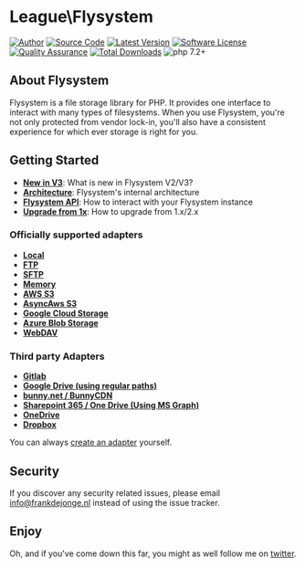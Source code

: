 # League\Flysystem

[![Author](https://img.shields.io/badge/author-@frankdejonge-blue.svg)](https://twitter.com/frankdejonge)
[![Source Code](https://img.shields.io/badge/source-thephpleague/flysystem-blue.svg)](https://github.com/thephpleague/flysystem)
[![Latest Version](https://img.shields.io/github/tag/thephpleague/flysystem.svg)](https://github.com/thephpleague/flysystem/releases)
[![Software License](https://img.shields.io/badge/license-MIT-brightgreen.svg)](https://github.com/thephpleague/flysystem/blob/master/LICENSE)
[![Quality Assurance](https://github.com/thephpleague/flysystem/workflows/Quality%20Assurance/badge.svg?branch=2.x)](https://github.com/thephpleague/flysystem/actions?query=workflow%3A%22Quality+Assurance%22)
[![Total Downloads](https://img.shields.io/packagist/dt/league/flysystem.svg)](https://packagist.org/packages/league/flysystem)
![php 7.2+](https://img.shields.io/badge/php-min%208.0.2-red.svg)

## About Flysystem

Flysystem is a file storage library for PHP. It provides one interface to
interact with many types of filesystems. When you use Flysystem, you're
not only protected from vendor lock-in, you'll also have a consistent experience
for which ever storage is right for you.

## Getting Started

-   **[New in V3](https://flysystem.thephpleague.com/docs/what-is-new/)**: What is new in Flysystem V2/V3?
-   **[Architecture](https://flysystem.thephpleague.com/docs/architecture/)**: Flysystem's internal architecture
-   **[Flysystem API](https://flysystem.thephpleague.com/docs/usage/filesystem-api/)**: How to interact with your Flysystem instance
-   **[Upgrade from 1x](https://flysystem.thephpleague.com/docs/upgrade-from-1.x/)**: How to upgrade from 1.x/2.x

### Officially supported adapters

-   **[Local](https://flysystem.thephpleague.com/docs/adapter/local/)**
-   **[FTP](https://flysystem.thephpleague.com/docs/adapter/ftp/)**
-   **[SFTP](https://flysystem.thephpleague.com/docs/adapter/sftp-v3/)**
-   **[Memory](https://flysystem.thephpleague.com/docs/adapter/in-memory/)**
-   **[AWS S3](https://flysystem.thephpleague.com/docs/adapter/aws-s3-v3/)**
-   **[AsyncAws S3](https://flysystem.thephpleague.com/docs/adapter/async-aws-s3/)**
-   **[Google Cloud Storage](https://flysystem.thephpleague.com/docs/adapter/google-cloud-storage/)**
-   **[Azure Blob Storage](https://flysystem.thephpleague.com/docs/adapter/azure-blob-storage/)**
-   **[WebDAV](https://flysystem.thephpleague.com/docs/adapter/webdav/)**

### Third party Adapters

-   **[Gitlab](https://github.com/RoyVoetman/flysystem-gitlab-storage)**
-   **[Google Drive (using regular paths)](https://github.com/masbug/flysystem-google-drive-ext)**
-   **[bunny.net / BunnyCDN](https://github.com/PlatformCommunity/flysystem-bunnycdn/tree/v3)**
-   **[Sharepoint 365 / One Drive (Using MS Graph)](https://github.com/shitware-ltd/flysystem-msgraph)**
-   **[OneDrive](https://github.com/doerffler/flysystem-onedrive)**
-   **[Dropbox](https://github.com/spatie/flysystem-dropbox)**

You can always [create an adapter](https://flysystem.thephpleague.com/v2/docs/advanced/creating-an-adapter/) yourself.

## Security

If you discover any security related issues, please email info@frankdejonge.nl instead of using the issue tracker.

## Enjoy

Oh, and if you've come down this far, you might as well follow me on [twitter](https://twitter.com/frankdejonge).
